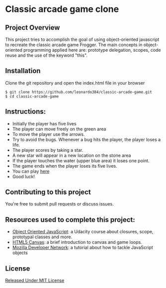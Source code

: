 # Classic arcade game clone

## Project Overview
This project tries to accomplish the goal of using object-oriented javascript to recreate the classic arcade game Frogger. The main concepts in object-oriented programming applied here are: prototype delegation, scopes, code reuse and the use of the keyword "this".

## Installation
Clone the git repository and open the index.html file in your browser
```
$ git clone https://github.com/leonardo384/classic-arcade-game.git
$ cd classic-arcade-game
```

## Instructions:
* Initially the player has five lives
* The player can move freely on the green area
* To move the player use the arrows.
* Try to avoid the bugs. Whenever a bug hits the player, the player loses a life.
* The player scores by taking a star.
* A new star will appear in a new location on the stone area
* If the player touches the water (upper blue area) it loses one point. 
* The game ends when the player loses its five lives.
* You can play [here](http://leonardomartinez.co/classic-arcade-game/)
* Good luck!

## Contributing to this project
You're free to submit pull requests or discuss issues.

## Resources used to complete this project:
* [Object Oriented JavaScript](https://www.udacity.com/course/viewer#!/c-ud015): a Udacity course about closures, scope, prototypal classes and more.
* [HTML5 Canvas](https://www.udacity.com/course/viewer#!/c-ud292): a brief introduction to canvas and game loops.
* [Mozilla Developer Network](https://developer.mozilla.org/en-US/docs/Web/JavaScript/Guide/Working_with_Objects): a tutorial about how to tackle JavaScript objects

## License
[Released Under MIT License](https://github.com/leonardo384/classic-arcade-game/blob/master/LICENSE.txt)
